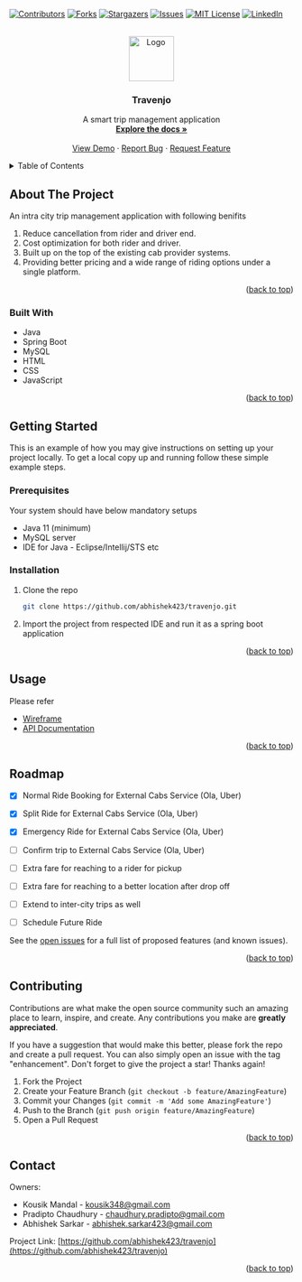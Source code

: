 <!-- Improved compatibility of back to top link: See: https://github.com/othneildrew/Best-README-Template/pull/73 -->
<a name="readme-top"></a>
<!--
*** Thanks for checking out the Best-README-Template. If you have a suggestion
*** that would make this better, please fork the repo and create a pull request
*** or simply open an issue with the tag "enhancement".
*** Don't forget to give the project a star!
*** Thanks again! Now go create something AMAZING! :D
-->



<!-- PROJECT SHIELDS -->
<!--
*** I'm using markdown "reference style" links for readability.
*** Reference links are enclosed in brackets [ ] instead of parentheses ( ).
*** See the bottom of this document for the declaration of the reference variables
*** for contributors-url, forks-url, etc. This is an optional, concise syntax you may use.
*** https://www.markdownguide.org/basic-syntax/#reference-style-links
-->
[![Contributors][contributors-shield]][contributors-url]
[![Forks][forks-shield]][forks-url]
[![Stargazers][stars-shield]][stars-url]
[![Issues][issues-shield]][issues-url]
[![MIT License][license-shield]][license-url]
[![LinkedIn][linkedin-shield]][linkedin-url]



<!-- PROJECT LOGO -->
<br />
<div align="center">
  <a href="https://github.com/abhishek423/travenjo">
    <img src="images/logo.png" alt="Logo" width="80" height="80">
  </a>

<h3 align="center">Travenjo</h3>

  <p align="center">
    A smart trip management application
    <br />
    <a href="https://docs.google.com/presentation/d/1bXMIz3JP3yOKPUr2ObKw-qCrv80Y5WIdqxuimEvnQcs/edit#slide=id.g251d9112ad_1_0"><strong>Explore the docs »</strong></a>
    <br />
    <br />
    <a href="https://github.com/abhishek423/travenjo">View Demo</a>
    ·
    <a href="https://github.com/abhishek423/travenjo/issues">Report Bug</a>
    ·
    <a href="https://github.com/abhishek423/travenjo/issues">Request Feature</a>
  </p>
</div>



<!-- TABLE OF CONTENTS -->
<details>
  <summary>Table of Contents</summary>
  <ol>
    <li>
      <a href="#about-the-project">About The Project</a>
      <ul>
        <li><a href="#built-with">Built With</a></li>
      </ul>
    </li>
    <li>
      <a href="#getting-started">Getting Started</a>
      <ul>
        <li><a href="#prerequisites">Prerequisites</a></li>
        <li><a href="#installation">Installation</a></li>
      </ul>
    </li>
    <li><a href="#usage">Usage</a></li>
    <li><a href="#roadmap">Roadmap</a></li>
    <li><a href="#contributing">Contributing</a></li>
    <!-- <li><a href="#license">License</a></li> -->
    <li><a href="#contact">Contact</a></li>
    <!-- <li><a href="#acknowledgments">Acknowledgments</a></li> -->
  </ol>
</details>



<!-- ABOUT THE PROJECT -->
## About The Project

An intra city trip management application with following benifits

1. Reduce cancellation from rider and driver end.
2. Cost optimization for both rider and driver.
3. Built up on the top of the existing cab provider systems.
4. Providing better pricing and a wide range of riding options under a single platform.

<p align="right">(<a href="#readme-top">back to top</a>)</p>


### Built With

* Java
* Spring Boot
* MySQL
* HTML
* CSS
* JavaScript

<p align="right">(<a href="#readme-top">back to top</a>)</p>



<!-- GETTING STARTED -->
## Getting Started

This is an example of how you may give instructions on setting up your project locally.
To get a local copy up and running follow these simple example steps.

### Prerequisites

Your system should have below mandatory setups
* Java 11 (minimum)
* MySQL server
* IDE for Java - Eclipse/Intellij/STS etc


### Installation

1. Clone the repo
   ```sh
   git clone https://github.com/abhishek423/travenjo.git
   ```
2. Import the project from respected IDE and run it as a spring boot application

<p align="right">(<a href="#readme-top">back to top</a>)</p>



<!-- USAGE EXAMPLES -->
## Usage

Please refer 
* [Wireframe](https://docs.google.com/presentation/d/1bXMIz3JP3yOKPUr2ObKw-qCrv80Y5WIdqxuimEvnQcs/edit#slide=id.g251d9112ad_1_0)
* [API Documentation](https://docs.google.com/document/d/18lyPhJRfdTUKYveijU_3FIQkUvvkbDcCOR3EpnLHmbQ/edit#heading=h.xz28nnxgmuno)

<p align="right">(<a href="#readme-top">back to top</a>)</p>



<!-- ROADMAP -->
## Roadmap

- [x] Normal Ride Booking for External Cabs Service (Ola, Uber)
- [x] Split Ride for External Cabs Service (Ola, Uber)
- [x] Emergency Ride for External Cabs Service (Ola, Uber)
- [ ] Confirm trip to External Cabs Service (Ola, Uber)
- [ ] Extra fare for reaching to a rider for pickup
- [ ] Extra fare for reaching to a better location after drop off 
- [ ] Extend to inter-city trips as well
- [ ] Schedule Future Ride


See the [open issues](https://github.com/abhishek423/travenjo/issues) for a full list of proposed features (and known issues).

<p align="right">(<a href="#readme-top">back to top</a>)</p>



<!-- CONTRIBUTING -->
## Contributing

Contributions are what make the open source community such an amazing place to learn, inspire, and create. Any contributions you make are **greatly appreciated**.

If you have a suggestion that would make this better, please fork the repo and create a pull request. You can also simply open an issue with the tag "enhancement".
Don't forget to give the project a star! Thanks again!

1. Fork the Project
2. Create your Feature Branch (`git checkout -b feature/AmazingFeature`)
3. Commit your Changes (`git commit -m 'Add some AmazingFeature'`)
4. Push to the Branch (`git push origin feature/AmazingFeature`)
5. Open a Pull Request

<p align="right">(<a href="#readme-top">back to top</a>)</p>


<!-- CONTACT -->
## Contact
Owners:
* Kousik Mandal - kousik348@gmail.com
* Pradipto Chaudhury - chaudhury.pradipto@gmail.com
* Abhishek Sarkar - abhishek.sarkar423@gmail.com

Project Link: [https://github.com/abhishek423/travenjo](https://github.com/abhishek423/travenjo)

<p align="right">(<a href="#readme-top">back to top</a>)</p>





<!-- MARKDOWN LINKS & IMAGES -->
<!-- https://www.markdownguide.org/basic-syntax/#reference-style-links -->
[contributors-shield]: https://img.shields.io/github/contributors/abhishek423/travenjo.svg?style=for-the-badge
[contributors-url]: https://github.com/abhishek423/travenjo/graphs/contributors
[forks-shield]: https://img.shields.io/github/forks/abhishek423/travenjo.svg?style=for-the-badge
[forks-url]: https://github.com/abhishek423/travenjo/network/members
[stars-shield]: https://img.shields.io/github/stars/abhishek423/travenjo.svg?style=for-the-badge
[stars-url]: https://github.com/abhishek423/travenjo/stargazers
[issues-shield]: https://img.shields.io/github/issues/abhishek423/travenjo.svg?style=for-the-badge
[issues-url]: https://github.com/abhishek423/travenjo/issues
[license-shield]: https://img.shields.io/github/license/abhishek423/travenjo.svg?style=for-the-badge
[license-url]: https://github.com/abhishek423/travenjo/blob/master/LICENSE.txt
[linkedin-shield]: https://img.shields.io/badge/-LinkedIn-black.svg?style=for-the-badge&logo=linkedin&colorB=555
[linkedin-url]: https://linkedin.com/in/linkedin_username
[product-screenshot]: images/screenshot.png
[Next.js]: https://img.shields.io/badge/next.js-000000?style=for-the-badge&logo=nextdotjs&logoColor=white
[java-url]: https://www.java.com/
[React.js]: https://img.shields.io/badge/React-20232A?style=for-the-badge&logo=react&logoColor=61DAFB
[React-url]: https://reactjs.org/
[Vue.js]: https://img.shields.io/badge/Vue.js-35495E?style=for-the-badge&logo=vuedotjs&logoColor=4FC08D
[Vue-url]: https://vuejs.org/
[Angular.io]: https://img.shields.io/badge/Angular-DD0031?style=for-the-badge&logo=angular&logoColor=white
[Angular-url]: https://angular.io/
[Svelte.dev]: https://img.shields.io/badge/Svelte-4A4A55?style=for-the-badge&logo=svelte&logoColor=FF3E00
[Svelte-url]: https://svelte.dev/
[Laravel.com]: https://img.shields.io/badge/Laravel-FF2D20?style=for-the-badge&logo=laravel&logoColor=white
[Laravel-url]: https://laravel.com
[Bootstrap.com]: https://img.shields.io/badge/Bootstrap-563D7C?style=for-the-badge&logo=bootstrap&logoColor=white
[Bootstrap-url]: https://getbootstrap.com
[JQuery.com]: https://img.shields.io/badge/jQuery-0769AD?style=for-the-badge&logo=jquery&logoColor=white
[JQuery-url]: https://jquery.com 
